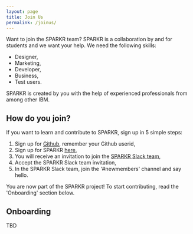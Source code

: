 ```yaml
---
layout: page
title: Join Us
permalink: /joinus/
---
```

Want to join the SPARKR team? SPARKR is a collaboration by and for students and we want your help. We need the following skills:
* Designer,
* Marketing,
* Developer,
* Business,
* Test users.

SPARKR is created by you with the help of experienced professionals from among other IBM.

## How do you join?

If you want to learn and contribute to SPARKR, sign up in 5 simple steps:

1. Sign up for [Github](https://github.com), remember your Github userid,
2. Sign up for SPARKR [here](https://goo.gl/tdt8a6),
3. You will receive an invitation to join the [SPARKR Slack team](https://sparkrteam.slack.com),
4. Accept the SPARKR Slack team invitation,
5. In the SPARKR Slack team, join the '#newmembers' channel and say hello.

You are now part of the SPARKR project! To start contributing, read the 'Onboarding' section below.

## Onboarding

TBD
